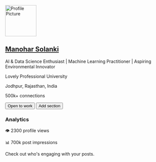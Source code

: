 <html></html>
  <head>
    <meta charset="UTF-8">
    <meta name="viewport" content="width=device-width, initial-scale=1.0">
    <script src="https://cdn.tailwindcss.com?plugins=forms,typography"></script>
		<script src="https://unpkg.com/unlazy@0.11.3/dist/unlazy.with-hashing.iife.js" defer init></script>
		<script type="text/javascript">
			window.tailwind.config = {
				darkMode: ['class'],
				theme: {
					extend: {
						colors: {
							border: 'hsl(var(--border))',
							input: 'hsl(var(--input))',
							ring: 'hsl(var(--ring))',
							background: 'hsl(var(--background))',
							foreground: 'hsl(var(--foreground))',
							primary: {
								DEFAULT: 'hsl(var(--primary))',
								foreground: 'hsl(var(--primary-foreground))'
							},
							secondary: {
								DEFAULT: 'hsl(var(--secondary))',
								foreground: 'hsl(var(--secondary-foreground))'
							},
							destructive: {
								DEFAULT: 'hsl(var(--destructive))',
								foreground: 'hsl(var(--destructive-foreground))'
							},
							muted: {
								DEFAULT: 'hsl(var(--muted))',
								foreground: 'hsl(var(--muted-foreground))'
							},
							accent: {
								DEFAULT: 'hsl(var(--accent))',
								foreground: 'hsl(var(--accent-foreground))'
							},
							popover: {
								DEFAULT: 'hsl(var(--popover))',
								foreground: 'hsl(var(--popover-foreground))'
							},
							card: {
								DEFAULT: 'hsl(var(--card))',
								foreground: 'hsl(var(--card-foreground))'
							},
						},
					}
				}
			}
		</script>
		<style type="text/tailwindcss">
			@layer base {
				:root {
					--background: 0 0% 100%;
--foreground: 240 10% 3.9%;
--card: 0 0% 100%;
--card-foreground: 240 10% 3.9%;
--popover: 0 0% 100%;
--popover-foreground: 240 10% 3.9%;
--primary: 240 5.9% 10%;
--primary-foreground: 0 0% 98%;
--secondary: 240 4.8% 95.9%;
--secondary-foreground: 240 5.9% 10%;
--muted: 240 4.8% 95.9%;
--muted-foreground: 240 3.8% 46.1%;
--accent: 240 4.8% 95.9%;
--accent-foreground: 240 5.9% 10%;
--destructive: 0 84.2% 60.2%;
--destructive-foreground: 0 0% 98%;
--border: 240 5.9% 90%;
--input: 240 5.9% 90%;
--ring: 240 5.9% 10%;
--radius: 0.5rem;
				}
				.dark {
					--background: 240 10% 3.9%;
--foreground: 0 0% 98%;
--card: 240 10% 3.9%;
--card-foreground: 0 0% 98%;
--popover: 240 10% 3.9%;
--popover-foreground: 0 0% 98%;
--primary: 0 0% 98%;
--primary-foreground: 240 5.9% 10%;
--secondary: 240 3.7% 15.9%;
--secondary-foreground: 0 0% 98%;
--muted: 240 3.7% 15.9%;
--muted-foreground: 240 5% 64.9%;
--accent: 240 3.7% 15.9%;
--accent-foreground: 0 0% 98%;
--destructive: 0 62.8% 30.6%;
--destructive-foreground: 0 0% 98%;
--border: 240 3.7% 15.9%;
--input: 240 3.7% 15.9%;
--ring: 240 4.9% 83.9%;
				}
			}
		</style>
  </head>
  <body>
    <div class="bg-card text-card-foreground p-6 rounded-lg shadow-lg max-w-sm mx-auto">
    <div class="flex items-center mb-4">
        <img src="profile.jpg" alt="Profile Picture" class="rounded-full border-2 border-primary p-1" height="100" width="100">
        <div class="ml-4">
            <h2 class="text-xl font-semibold"><a href="https://www.linkedin.com/in/mr-manohar-solanki/"> Manohar Solanki</a></h2>
            <p class="text-muted-foreground">AI & Data Science Enthusiast | Machine Learning Practitioner | Aspiring Environmental Innovator</p>
        </div>
    </div>
    <p class="text-muted-foreground">Lovely Professional University</p>
    <p class="text-muted-foreground">Jodhpur, Rajasthan, India</p>
    <p class="text-muted-foreground">500k+ connections</p>
    <div class="flex space-x-2 mt-4">
        <button class="bg-secondary text-secondary-foreground hover:bg-secondary/80 px-4 py-2 rounded">Open to work</button>
        <button class="bg-primary text-primary-foreground hover:bg-primary/80 px-4 py-2 rounded">Add section</button>
    </div>
    <div class="mt-6 border-t border-muted">
        <h3 class="text-lg font-semibold mt-4">Analytics</h3>
        <p class="text-muted-foreground">👁️ 2300 profile views</p>
        <p class="text-muted-foreground">📊 700k post impressions</p>
        <p class="text-muted-foreground">Check out who's engaging with your posts.</p>
    </div>
</div>

  </body>
</html>
